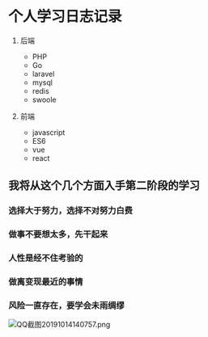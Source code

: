 # 个人学习日志记录 #

 1. 后端
	- PHP
	- Go
	- laravel
	- mysql
	- redis
	- swoole
 
 2. 前端
 	- javascript
 	- ES6
 	- vue
 	- react
## 我将从这个几个方面入手第二阶段的学习 ##

### 选择大于努力，选择不对努力白费 ###

### 做事不要想太多，先干起来 ###

### 人性是经不住考验的 ##
### 做离变现最近的事情 ###
### 风险一直存在，要学会未雨绸缪 ###
![QQ截图20191014140757.png](0)